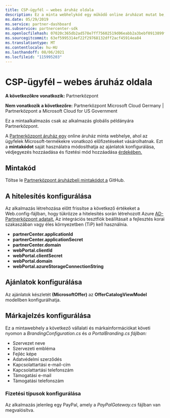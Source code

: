 ```yaml
---
title: CSP-ügyfél – webes áruház oldala
description: Ez a minta webhelykód egy működő online áruházat mutat be, amelyből az ügyfelek Microsoft-termékekre való előfizetéseket vásárolhatnak.
ms.date: 05/29/2019
ms.service: partner-dashboard
ms.subservice: partnercenter-sdk
ms.openlocfilehash: 07020c365db2ad578e7ff75602519d06eabb2a3bebf0913899fcd8b5345a0365
ms.sourcegitcommit: 63ef5995314ef22f29768132dff2acf45914ea84
ms.translationtype: MT
ms.contentlocale: hu-HU
ms.lasthandoff: 08/06/2021
ms.locfileid: "115995203"
---
```

# <a name="csp-customer-web-storefront"></a>CSP-ügyfél – webes áruház oldala

**A következőkre vonatkozik:** Partnerközpont

**Nem vonatkozik a következőre:** Partnerközpont Microsoft Cloud Germany | Partnerközpont a Microsoft Cloud for US Government

Ez a mintaalkalmazás csak az alkalmazás globális példányára Partnerközpont.

A [Partnerközpont áruház egy](https://github.com/Microsoft/Partner-Center-Storefront)  online áruház minta webhelye, ahol az ügyfelek Microsoft-termékekre vonatkozó előfizetéseket vásárolhatnak. Ezt a **mintakódot** saját használatra módosíthatja [](#configure-branding)az ajánlatok konfigurálása, [](#configure-offers)védjegyezés hozzáadása és fizetési mód hozzáadása [érdekében.](#configure-payment-types)

## <a name="sample-code"></a>Mintakód

Töltse le [Partnerközpont áruházbeli mintakódot a](https://github.com/Microsoft/Partner-Center-Storefront) GitHub.

## <a name="configure-authentication"></a>A hitelesítés konfigurálása

Az alkalmazás létrehozása előtt frissítse a következő értékeket a Web.config-fájlban, hogy tükrözze a hitelesítés során létrehozott Azure [AD-Partnerközpont adatait.](partner-center-authentication.md) Az integrációs tesztfiók beállításait a fejlesztés korai szakaszában vagy éles környezetben (TiP) kell használnia.

- **partnerCenter.applicationId**
- **partnerCenter.applicationSecret**
- **partnerCenter.domain**
- **webPortal.clientId**
- **webPortal.clientSecret**
- **webPortal.domain**
- **webPortal.azureStorageConnectionString**

## <a name="configure-offers"></a>Ajánlatok konfigurálása

Az ajánlatok készletét **(MicrosoftOffer)** az **OfferCatalogViewModel** modellben konfigurálhatja.

## <a name="configure-branding"></a>Márkajelzés konfigurálása

Ez a mintawebhely a következő vállalati és márkainformációkat követi nyomon a *BrandingConfiguration.cs* és *a PortalBranding.cs fájlban:*

- Szervezet neve
- Szervezeti embléma
- Fejléc képe
- Adatvédelmi szerződés
- Kapcsolattartási e-mail-cím
- Kapcsolattartási telefonszám
- Támogatási e-mail
- Támogatási telefonszám

### <a name="configure-payment-types"></a>Fizetési típusok konfigurálása

Az alkalmazás jelenleg egy PayPal, amely a *PayPalGateway.cs* fájlban van megvalósítva.